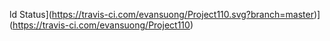 ld Status](https://travis-ci.com/evansuong/Project110.svg?branch=master)](https://travis-ci.com/evansuong/Project110)
